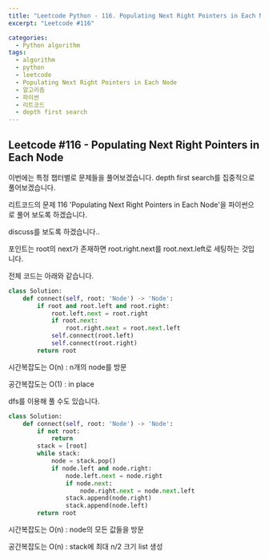 ```yaml
---
title: "Leetcode Python - 116. Populating Next Right Pointers in Each Node"
excerpt: "Leetcode #116"

categories:
  - Python algorithm
tags:
  - algorithm
  - python
  - leetcode
  - Populating Next Right Pointers in Each Node
  - 알고리즘
  - 파이썬
  - 리트코드
  - depth first search
---
```


## Leetcode #116 - Populating Next Right Pointers in Each Node

이번에는 특정 챕터별로 문제들을 풀어보겠습니다.
depth first search를 집중적으로 풀어보겠습니다.

리트코드의 문제 116 'Populating Next Right Pointers in Each Node'을 파이썬으로 풀어 보도록 하겠습니다. 

discuss를 보도록 하겠습니다..

포인트는 root의 next가 존재하면 root.right.next를 root.next.left로 세팅하는 것입니다.

전체 코드는 아래와 같습니다.
```python
class Solution:
    def connect(self, root: 'Node') -> 'Node':
        if root and root.left and root.right:
            root.left.next = root.right
            if root.next:
                root.right.next = root.next.left
            self.connect(root.left)
            self.connect(root.right)
        return root
```

시간복잡도는 O(n) : n개의 node를 방문

공간복잡도는 O(1) : in place 



dfs를 이용해 풀 수도 있습니다.

```python
class Solution:
    def connect(self, root: 'Node') -> 'Node':
        if not root:
            return
        stack = [root]
        while stack:
            node = stack.pop()
            if node.left and node.right:
                node.left.next = node.right
                if node.next:
                    node.right.next = node.next.left
                stack.append(node.right)
                stack.append(node.left)
        return root
```

시간복잡도는 O(n) : node의 모든 값들을 방문

공간복잡도는 O(n) : stack에 최대 n/2 크기 list 생성
